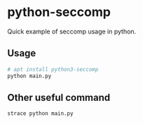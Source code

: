 # python-seccomp

Quick example of seccomp usage in python.

## Usage

```sh
# apt install python3-seccomp
python main.py
```

## Other useful command

```sh
strace python main.py
```
